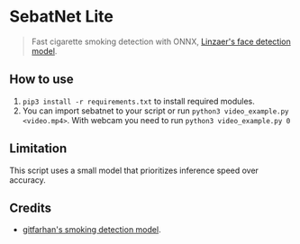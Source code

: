 # SebatNet Lite

> Fast cigarette smoking detection with ONNX, [Linzaer's face detection model](https://github.com/Linzaer/Ultra-Light-Fast-Generic-Face-Detector-1MB).

## How to use

1. `pip3 install -r requirements.txt` to install required modules.
2. You can import sebatnet to your script or run `python3 video_example.py <video.mp4>`. With webcam you need to run `python3 video_example.py 0`

## Limitation

This script uses a small model that prioritizes inference speed over accuracy.

## Credits
- [gitfarhan's smoking detection model](https://github.com/gitfarhan/smoking_detector_demo).
